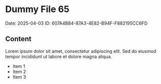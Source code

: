 # Dummy File 65

Date: 2025-04-03
ID: 607A4B84-87A3-4E82-B94F-F882195CC6FD

## Content

Lorem ipsum dolor sit amet, consectetur adipiscing elit.
Sed do eiusmod tempor incididunt ut labore et dolore magna aliqua.

* Item 1
* Item 2
* Item 3
